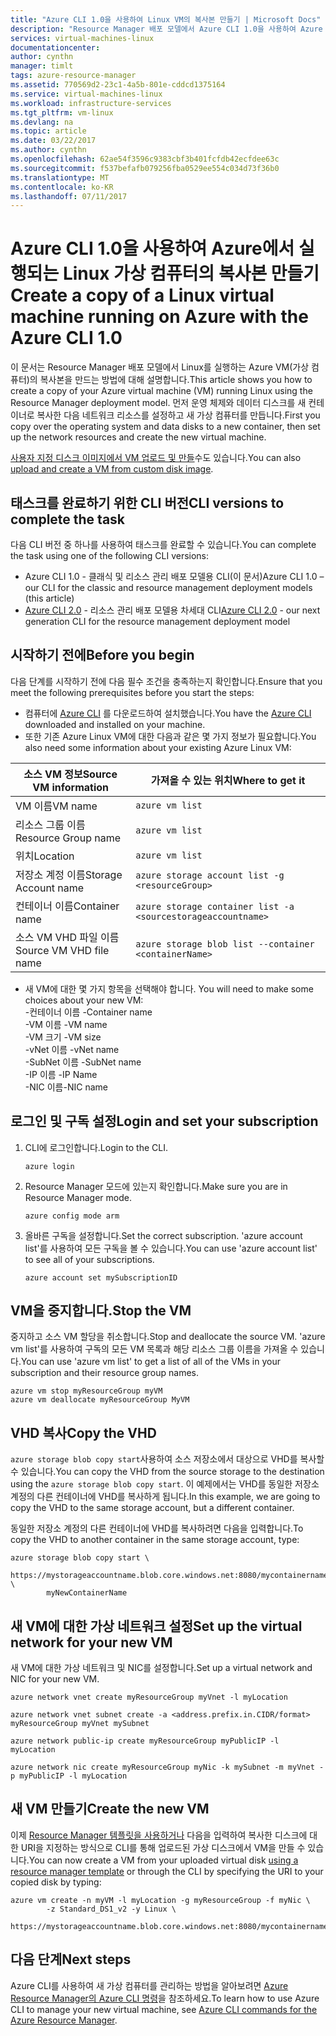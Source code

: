 ```yaml
---
title: "Azure CLI 1.0을 사용하여 Linux VM의 복사본 만들기 | Microsoft Docs"
description: "Resource Manager 배포 모델에서 Azure CLI 1.0을 사용하여 Azure Linux 가상 컴퓨터의 복사본을 만드는 방법에 대해 알아보기"
services: virtual-machines-linux
documentationcenter: 
author: cynthn
manager: timlt
tags: azure-resource-manager
ms.assetid: 770569d2-23c1-4a5b-801e-cddcd1375164
ms.service: virtual-machines-linux
ms.workload: infrastructure-services
ms.tgt_pltfrm: vm-linux
ms.devlang: na
ms.topic: article
ms.date: 03/22/2017
ms.author: cynthn
ms.openlocfilehash: 62ae54f3596c9383cbf3b401fcfdb42ecfdee63c
ms.sourcegitcommit: f537befafb079256fba0529ee554c034d73f36b0
ms.translationtype: MT
ms.contentlocale: ko-KR
ms.lasthandoff: 07/11/2017
---
```

# <a name="create-a-copy-of-a-linux-virtual-machine-running-on-azure-with-the-azure-cli-10"></a><span data-ttu-id="7c2a2-103">Azure CLI 1.0을 사용하여 Azure에서 실행되는 Linux 가상 컴퓨터의 복사본 만들기</span><span class="sxs-lookup"><span data-stu-id="7c2a2-103">Create a copy of a Linux virtual machine running on Azure with the Azure CLI 1.0</span></span>
<span data-ttu-id="7c2a2-104">이 문서는 Resource Manager 배포 모델에서 Linux를 실행하는 Azure VM(가상 컴퓨터)의 복사본을 만드는 방법에 대해 설명합니다.</span><span class="sxs-lookup"><span data-stu-id="7c2a2-104">This article shows you how to create a copy of your Azure virtual machine (VM) running Linux using the Resource Manager deployment model.</span></span> <span data-ttu-id="7c2a2-105">먼저 운영 체제와 데이터 디스크를 새 컨테이너로 복사한 다음 네트워크 리소스를 설정하고 새 가상 컴퓨터를 만듭니다.</span><span class="sxs-lookup"><span data-stu-id="7c2a2-105">First you copy over the operating system and data disks to a new container, then set up the network resources and create the new virtual machine.</span></span>

<span data-ttu-id="7c2a2-106">[사용자 지정 디스크 이미지에서 VM 업로드 및 만들](upload-vhd.md?toc=%2fazure%2fvirtual-machines%2flinux%2ftoc.json)수도 있습니다.</span><span class="sxs-lookup"><span data-stu-id="7c2a2-106">You can also [upload and create a VM from custom disk image](upload-vhd.md?toc=%2fazure%2fvirtual-machines%2flinux%2ftoc.json).</span></span>

## <a name="cli-versions-to-complete-the-task"></a><span data-ttu-id="7c2a2-107">태스크를 완료하기 위한 CLI 버전</span><span class="sxs-lookup"><span data-stu-id="7c2a2-107">CLI versions to complete the task</span></span>
<span data-ttu-id="7c2a2-108">다음 CLI 버전 중 하나를 사용하여 태스크를 완료할 수 있습니다.</span><span class="sxs-lookup"><span data-stu-id="7c2a2-108">You can complete the task using one of the following CLI versions:</span></span>

- <span data-ttu-id="7c2a2-109">Azure CLI 1.0 - 클래식 및 리소스 관리 배포 모델용 CLI(이 문서)</span><span class="sxs-lookup"><span data-stu-id="7c2a2-109">Azure CLI 1.0 – our CLI for the classic and resource management deployment models (this article)</span></span>
- <span data-ttu-id="7c2a2-110">[Azure CLI 2.0](copy-vm.md?toc=%2fazure%2fvirtual-machines%2flinux%2ftoc.json) - 리소스 관리 배포 모델용 차세대 CLI</span><span class="sxs-lookup"><span data-stu-id="7c2a2-110">[Azure CLI 2.0](copy-vm.md?toc=%2fazure%2fvirtual-machines%2flinux%2ftoc.json) - our next generation CLI for the resource management deployment model</span></span>

## <a name="before-you-begin"></a><span data-ttu-id="7c2a2-111">시작하기 전에</span><span class="sxs-lookup"><span data-stu-id="7c2a2-111">Before you begin</span></span>
<span data-ttu-id="7c2a2-112">다음 단계를 시작하기 전에 다음 필수 조건을 충족하는지 확인합니다.</span><span class="sxs-lookup"><span data-stu-id="7c2a2-112">Ensure that you meet the following prerequisites before you start the steps:</span></span>

* <span data-ttu-id="7c2a2-113">컴퓨터에 [Azure CLI](../../cli-install-nodejs.md) 를 다운로드하여 설치했습니다.</span><span class="sxs-lookup"><span data-stu-id="7c2a2-113">You have the [Azure CLI](../../cli-install-nodejs.md) downloaded and installed on your machine.</span></span> 
* <span data-ttu-id="7c2a2-114">또한 기존 Azure Linux VM에 대한 다음과 같은 몇 가지 정보가 필요합니다.</span><span class="sxs-lookup"><span data-stu-id="7c2a2-114">You also need some information about your existing Azure Linux VM:</span></span>

| <span data-ttu-id="7c2a2-115">소스 VM 정보</span><span class="sxs-lookup"><span data-stu-id="7c2a2-115">Source VM information</span></span> | <span data-ttu-id="7c2a2-116">가져올 수 있는 위치</span><span class="sxs-lookup"><span data-stu-id="7c2a2-116">Where to get it</span></span> |
| --- | --- |
| <span data-ttu-id="7c2a2-117">VM 이름</span><span class="sxs-lookup"><span data-stu-id="7c2a2-117">VM name</span></span> |`azure vm list` |
| <span data-ttu-id="7c2a2-118">리소스 그룹 이름</span><span class="sxs-lookup"><span data-stu-id="7c2a2-118">Resource Group name</span></span> |`azure vm list` |
| <span data-ttu-id="7c2a2-119">위치</span><span class="sxs-lookup"><span data-stu-id="7c2a2-119">Location</span></span> |`azure vm list` |
| <span data-ttu-id="7c2a2-120">저장소 계정 이름</span><span class="sxs-lookup"><span data-stu-id="7c2a2-120">Storage Account name</span></span> |`azure storage account list -g <resourceGroup>` |
| <span data-ttu-id="7c2a2-121">컨테이너 이름</span><span class="sxs-lookup"><span data-stu-id="7c2a2-121">Container name</span></span> |`azure storage container list -a <sourcestorageaccountname>` |
| <span data-ttu-id="7c2a2-122">소스 VM VHD 파일 이름</span><span class="sxs-lookup"><span data-stu-id="7c2a2-122">Source VM VHD file name</span></span> |`azure storage blob list --container <containerName>` |

* <span data-ttu-id="7c2a2-123">새 VM에 대한 몇 가지 항목을 선택해야 합니다.    </span><span class="sxs-lookup"><span data-stu-id="7c2a2-123">You will need to make some choices about your new VM:    </span></span><br> <span data-ttu-id="7c2a2-124">-컨테이너 이름    </span><span class="sxs-lookup"><span data-stu-id="7c2a2-124">-Container name    </span></span><br> <span data-ttu-id="7c2a2-125">-VM 이름    </span><span class="sxs-lookup"><span data-stu-id="7c2a2-125">-VM name    </span></span><br> <span data-ttu-id="7c2a2-126">-VM 크기    </span><span class="sxs-lookup"><span data-stu-id="7c2a2-126">-VM size    </span></span><br> <span data-ttu-id="7c2a2-127">-vNet 이름    </span><span class="sxs-lookup"><span data-stu-id="7c2a2-127">-vNet name    </span></span><br> <span data-ttu-id="7c2a2-128">-SubNet 이름    </span><span class="sxs-lookup"><span data-stu-id="7c2a2-128">-SubNet name    </span></span><br> <span data-ttu-id="7c2a2-129">-IP 이름    </span><span class="sxs-lookup"><span data-stu-id="7c2a2-129">-IP Name    </span></span><br> <span data-ttu-id="7c2a2-130">-NIC 이름</span><span class="sxs-lookup"><span data-stu-id="7c2a2-130">-NIC name</span></span>

## <a name="login-and-set-your-subscription"></a><span data-ttu-id="7c2a2-131">로그인 및 구독 설정</span><span class="sxs-lookup"><span data-stu-id="7c2a2-131">Login and set your subscription</span></span>
1. <span data-ttu-id="7c2a2-132">CLI에 로그인합니다.</span><span class="sxs-lookup"><span data-stu-id="7c2a2-132">Login to the CLI.</span></span>

    ```azurecli
    azure login
    ```
2. <span data-ttu-id="7c2a2-133">Resource Manager 모드에 있는지 확인합니다.</span><span class="sxs-lookup"><span data-stu-id="7c2a2-133">Make sure you are in Resource Manager mode.</span></span>

    ```azurecli
    azure config mode arm
    ```
3. <span data-ttu-id="7c2a2-134">올바른 구독을 설정합니다.</span><span class="sxs-lookup"><span data-stu-id="7c2a2-134">Set the correct subscription.</span></span> <span data-ttu-id="7c2a2-135">'azure account list'를 사용하여 모든 구독을 볼 수 있습니다.</span><span class="sxs-lookup"><span data-stu-id="7c2a2-135">You can use 'azure account list' to see all of your subscriptions.</span></span>

    ```azurecli
    azure account set mySubscriptionID
    ```

## <a name="stop-the-vm"></a><span data-ttu-id="7c2a2-136">VM을 중지합니다.</span><span class="sxs-lookup"><span data-stu-id="7c2a2-136">Stop the VM</span></span>
<span data-ttu-id="7c2a2-137">중지하고 소스 VM 할당을 취소합니다.</span><span class="sxs-lookup"><span data-stu-id="7c2a2-137">Stop and deallocate the source VM.</span></span> <span data-ttu-id="7c2a2-138">'azure vm list'를 사용하여 구독의 모든 VM 목록과 해당 리소스 그룹 이름을 가져올 수 있습니다.</span><span class="sxs-lookup"><span data-stu-id="7c2a2-138">You can use 'azure vm list' to get a list of all of the VMs in your subscription and their resource group names.</span></span>

```azurecli
azure vm stop myResourceGroup myVM
azure vm deallocate myResourceGroup MyVM
```


## <a name="copy-the-vhd"></a><span data-ttu-id="7c2a2-139">VHD 복사</span><span class="sxs-lookup"><span data-stu-id="7c2a2-139">Copy the VHD</span></span>
<span data-ttu-id="7c2a2-140">`azure storage blob copy start`사용하여 소스 저장소에서 대상으로 VHD를 복사할 수 있습니다.</span><span class="sxs-lookup"><span data-stu-id="7c2a2-140">You can copy the VHD from the source storage to the destination using the `azure storage blob copy start`.</span></span> <span data-ttu-id="7c2a2-141">이 예제에서는 VHD를 동일한 저장소 계정의 다른 컨테이너에 VHD를 복사하게 됩니다.</span><span class="sxs-lookup"><span data-stu-id="7c2a2-141">In this example, we are going to copy the VHD to the same storage account, but a different container.</span></span>

<span data-ttu-id="7c2a2-142">동일한 저장소 계정의 다른 컨테이너에 VHD를 복사하려면 다음을 입력합니다.</span><span class="sxs-lookup"><span data-stu-id="7c2a2-142">To copy the VHD to another container in the same storage account, type:</span></span>

```azurecli
azure storage blob copy start \
        https://mystorageaccountname.blob.core.windows.net:8080/mycontainername/myVHD.vhd \
        myNewContainerName
```

## <a name="set-up-the-virtual-network-for-your-new-vm"></a><span data-ttu-id="7c2a2-143">새 VM에 대한 가상 네트워크 설정</span><span class="sxs-lookup"><span data-stu-id="7c2a2-143">Set up the virtual network for your new VM</span></span>
<span data-ttu-id="7c2a2-144">새 VM에 대한 가상 네트워크 및 NIC를 설정합니다.</span><span class="sxs-lookup"><span data-stu-id="7c2a2-144">Set up a virtual network and NIC for your new VM.</span></span> 

```azurecli
azure network vnet create myResourceGroup myVnet -l myLocation

azure network vnet subnet create -a <address.prefix.in.CIDR/format> myResourceGroup myVnet mySubnet

azure network public-ip create myResourceGroup myPublicIP -l myLocation

azure network nic create myResourceGroup myNic -k mySubnet -m myVnet -p myPublicIP -l myLocation
```


## <a name="create-the-new-vm"></a><span data-ttu-id="7c2a2-145">새 VM 만들기</span><span class="sxs-lookup"><span data-stu-id="7c2a2-145">Create the new VM</span></span>
<span data-ttu-id="7c2a2-146">이제 [Resource Manager 템플릿을 사용하거나](https://github.com/Azure/azure-quickstart-templates/tree/master/201-vm-from-specialized-vhd) 다음을 입력하여 복사한 디스크에 대한 URI을 지정하는 방식으로 CLI를 통해 업로드된 가상 디스크에서 VM을 만들 수 있습니다.</span><span class="sxs-lookup"><span data-stu-id="7c2a2-146">You can now create a VM from your uploaded virtual disk [using a resource manager template](https://github.com/Azure/azure-quickstart-templates/tree/master/201-vm-from-specialized-vhd) or through the CLI by specifying the URI to your copied disk by typing:</span></span>

```azurecli
azure vm create -n myVM -l myLocation -g myResourceGroup -f myNic \
        -z Standard_DS1_v2 -y Linux \
        https://mystorageaccountname.blob.core.windows.net:8080/mycontainername/myVHD.vhd 
```



## <a name="next-steps"></a><span data-ttu-id="7c2a2-147">다음 단계</span><span class="sxs-lookup"><span data-stu-id="7c2a2-147">Next steps</span></span>
<span data-ttu-id="7c2a2-148">Azure CLI를 사용하여 새 가상 컴퓨터를 관리하는 방법을 알아보려면 [Azure Resource Manager의 Azure CLI 명령](../azure-cli-arm-commands.md)을 참조하세요.</span><span class="sxs-lookup"><span data-stu-id="7c2a2-148">To learn how to use Azure CLI to manage your new virtual machine, see [Azure CLI commands for the Azure Resource Manager](../azure-cli-arm-commands.md).</span></span>

